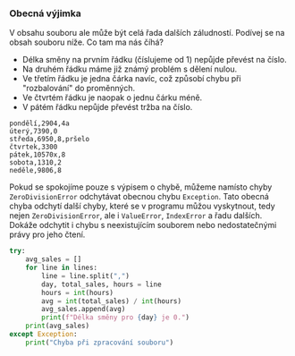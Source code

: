 ### Obecná výjimka

V obsahu souboru ale může být celá řada dalších záludností. Podívej se na obsah souboru níže. Co tam ma nás číhá?

- Délka směny na prvním řádku (číslujeme od 1) nepůjde převést na číslo.
- Na druhém řádku máme již známý problém s dělení nulou.
- Ve třetím řádku je jedna čárka navíc, což způsobí chybu při "rozbalování" do proměnných.
- Ve čtvrtém řádku je naopak o jednu čárku méně.
- V pátém řádku nepůjde převést tržba na číslo.

```
pondělí,2904,4a
úterý,7390,0
středa,6950,8,pršelo
čtvrtek,3300
pátek,10570x,8
sobota,1310,2
neděle,9806,8
```

Pokud se spokojíme pouze s výpisem o chybě, můžeme namísto chyby `ZeroDivisionError` odchytávat obecnou chybu `Exception`. Tato obecná chyba odchytí další chyby, které se v programu můžou vyskytnout, tedy nejen `ZeroDivisionError`, ale i `ValueError`, `IndexError` a řadu dalších. Dokáže odchytit i chybu s neexistujícím souborem nebo nedostatečnými právy pro jeho čtení.

```py
try:
    avg_sales = []
    for line in lines:
        line = line.split(",")
        day, total_sales, hours = line
        hours = int(hours)
        avg = int(total_sales) / int(hours)
        avg_sales.append(avg)
        print(f"Délka směny pro {day} je 0.")
    print(avg_sales)
except Exception:
    print("Chyba při zpracování souboru")
```
